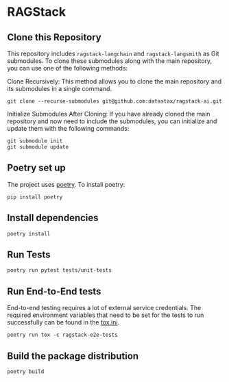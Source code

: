 # RAGStack

## Clone this Repository

This repository includes `ragstack-langchain` and `ragstack-langsmith` as Git submodules. To clone these submodules along with the main repository, you can use one of the following methods:

Clone Recursively: This method allows you to clone the main repository and its submodules in a single command.

```shell
git clone --recurse-submodules git@github.com:datastax/ragstack-ai.git
```

Initialize Submodules After Cloning: If you have already cloned the main repository and now need to include the submodules, you can initialize and update them with the following commands:

```shell
git submodule init
git submodule update
```

## Poetry set up

The project uses [poetry](https://python-poetry.org/).
To install poetry:

```shell
pip install poetry
```

## Install dependencies
```shell
poetry install
```

## Run Tests

```shell
poetry run pytest tests/unit-tests
```

## Run End-to-End tests
End-to-end testing requires a lot of external service credentials.
The required environment variables that need to be set for the tests to run successfully can be found in the [tox.ini](./ragstack-e2e-tests/tox.ini).

```shell
poetry run tox -c ragstack-e2e-tests
```

## Build the package distribution
```shell
poetry build
```
